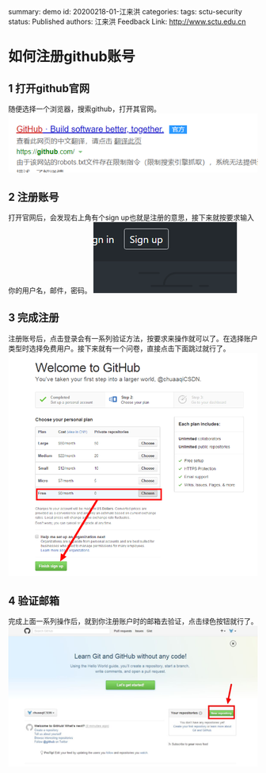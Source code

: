 summary: demo
id: 20200218-01-江来洪
categories: 
tags: sctu-security
status: Published 
authors: 江来洪
Feedback Link: http://www.sctu.edu.cn

# 如何注册github账号
## 1 打开github官网
  随便选择一个浏览器，搜索github，打开其官网。
![](assets/20200218-01-江来洪-01.png)
## 2 注册账号
打开官网后，会发现右上角有个sign up也就是注册的意思，接下来就按要求输入你的用户名，邮件，密码。
![](assets/20200218-01-江来洪-02.png)
## 3 完成注册
注册账号后，点击登录会有一系列验证方法，按要求来操作就可以了。在选择账户类型时选择免费用户。接下来就有一个问卷，直接点击下面跳过就行了。
![](assets/20200218-01-江来洪-03.png)
## 4 验证邮箱
完成上面一系列操作后，就到你注册账户时的邮箱去验证，点击绿色按钮就行了。
![](assets/20200218-01-江来洪-04.jpg)